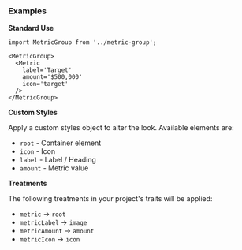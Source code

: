 ### Examples

**Standard Use**

```
import MetricGroup from '../metric-group';

<MetricGroup>
  <Metric
    label='Target'
    amount='$500,000'
    icon='target'
  />
</MetricGroup>
```

**Custom Styles**

Apply a custom styles object to alter the look. Available elements are:

- `root` - Container element
- `icon` - Icon
- `label` - Label / Heading
- `amount` - Metric value

**Treatments**

The following treatments in your project's traits will be applied:

- `metric` -> `root`
- `metricLabel` -> `image`
- `metricAmount` -> `amount`
- `metricIcon` -> `icon`
